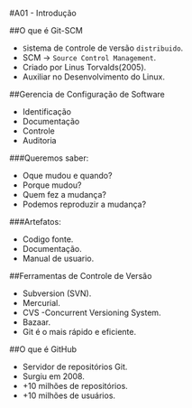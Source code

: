 


#A01 - Introdução
    
##O que é Git-SCM

- `S`istema de `C`ontrole de `V`ersão `distribuido`.
- SCM -> `Source Control Management`.
- Criado por Linus Torvalds(2005).
- Auxiliar no Desenvolvimento do Linux.

##Gerencia de Configuração de Software

- Identificação
- Documentação
- Controle
- Auditoria

###Queremos saber:

- Oque mudou e quando?
- Porque mudou?
- Quem fez a mudança?
- Podemos reproduzir a mudança?

###Artefatos:

- Codigo fonte.
- Documentação.
- Manual de usuario.

##Ferramentas de Controle de Versão

- Subversion (SVN).
- Mercurial.
- CVS -Concurrent Versioning System.
- Bazaar.
- Git é o mais rápido e eficiente.

##O que é GitHub

- Servidor de repositórios Git.
- Surgiu em 2008.
- +10 milhões de repositórios.
- +10 milhões de usuários.